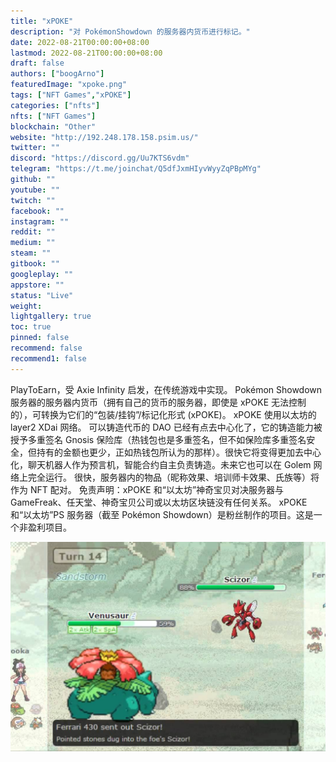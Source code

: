 ```yaml
---
title: "xPOKE"
description: "对 PokémonShowdown 的服务器内货币进行标记。"
date: 2022-08-21T00:00:00+08:00
lastmod: 2022-08-21T00:00:00+08:00
draft: false
authors: ["boogArno"]
featuredImage: "xpoke.png"
tags: ["NFT Games","xPOKE"]
categories: ["nfts"]
nfts: ["NFT Games"]
blockchain: "Other"
website: "http://192.248.178.158.psim.us/"
twitter: ""
discord: "https://discord.gg/Uu7KTS6vdm"
telegram: "https://t.me/joinchat/Q5dfJxmHIyvWyyZqPBpMYg"
github: ""
youtube: ""
twitch: ""
facebook: ""
instagram: ""
reddit: ""
medium: ""
steam: ""
gitbook: ""
googleplay: ""
appstore: ""
status: "Live"
weight: 
lightgallery: true
toc: true
pinned: false
recommend: false
recommend1: false
---
```

PlayToEarn，受 Axie Infinity 启发，在传统游戏中实现。
Pokémon Showdown 服务器的服务器内货币（拥有自己的货币的服务器，即使是 xPOKE 无法控制的），可转换为它们的“包装/挂钩”/标记化形式 (xPOKE)。
xPOKE 使用以太坊的 layer2 XDai 网络。
可以铸造代币的 DAO 已经有点去中心化了，它的铸造能力被授予多重签名 Gnosis 保险库（热钱包也是多重签名，但不如保险库多重签名安全，但持有的金额也更少，正如热钱包所认为的那样）。很快它将变得更加去中心化，聊天机器人作为预言机，智能合约自主负责铸造。未来它也可以在 Golem 网络上完全运行。
很快，服务器内的物品（昵称效果、培训师卡效果、氏族等）将作为 NFT 配对。
免责声明：xPOKE 和“以太坊”神奇宝贝对决服务器与 GameFreak、任天堂、神奇宝贝公司或以太坊区块链没有任何关系。 xPOKE 和“以太坊”PS 服务器（截至 Pokémon Showdown）是粉丝制作的项目。这是一个非盈利项目。

![xpoke-dapp-games-other-image1_aa56e1411d8a38acc534d9b3266bdd78](xpoke-dapp-games-other-image1_aa56e1411d8a38acc534d9b3266bdd78.png)
